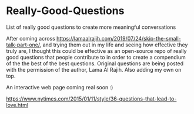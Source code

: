 # Really-Good-Questions
List of really good questions to create more meaningful conversations


After coming across https://lamaalrajih.com/2019/07/24/skip-the-small-talk-part-one/, and trying them out in my life and seeing how effective they truly are, I thought this could be effective as an open-source repo of really good questions that people contribute to in order to create a compendium of the the best of the best questions. Original questions are being posted with the permission of the author, Lama Al Rajih. Also adding my own on top. 

An interactive web page coming real soon :)

https://www.nytimes.com/2015/01/11/style/36-questions-that-lead-to-love.html
